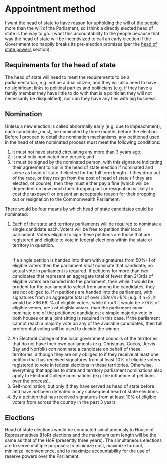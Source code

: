 Appointment method
===================

I want the head of state to have reason for upholding the will of the people more than the will of the Parliament, so I think a directly elected head of state is the way to go. I want this accountability to the people because that way the head of state will be incentivized to call an early election if the Government too happily breaks its pre-election promises (per the [head of state powers](#Head-of-state-powers) section).

<h2 style="background-color: white; border:none;" id="requirements-for-head-of-state">Requirements for the head of state</h2>
The head of state will need to meet the requirements to be a parliamentarian, e.g. not be a dual citizen, and they will also need to have no significant links to political parties and politicians (e.g. if they have a family member they have little to do with that is a politician they will not necessarily be disqualified), nor can they have any ties with big business. 

<h2 style="background-color: white; border: none;" id="nomination">Nomination</h2>
Unless a new election is called abnormally early (e.g. due to impeachment), each candidate _must_ be nominated by three months before the election. Before I proceed to detail the nomination mechanisms, any petitioned used in the head of state nominated process must meet the following conditions:

1. it must not have started circulating any more than 3 years ago;
2. it must only nominated one person; and
3. it must be signed by the nominated person, with this signature indicating their agreement to run in the head of state election if nominated and serve as head of state if elected for the full term length. If they drop out of the race, or they resign from the post of head of state (if they are elected, of course), then they must either pay a fine (which will be dependent on how much their dropping out or resignation is likely to cost the taxpayer) or present an acceptable reason for their dropping out or resignation to the Commonwealth Parliament.

There would be four means by which head of state candidates could be nominated:

<ol>
<li>Each of the state and territory parliaments will be required to nominate a single candidate each. Voters will be free to petition their local parliament. Voters eligible to sign these petitions are those that are registered and eligible to vote in federal elections within the state or territory in question.<br/><br/>

If a single petition is handed into them with signatures from 50%+1 of eligible voters then the parliament <i>must</i> nominate that candidate; no actual vote in parliament is required. If petitions for more than two candidates that represent an aggregate total of fewer than 2/3rds of eligible voters are handed into the parliament, then while it would be prudent for the parliament to select from among the candidates, they are not obliged to. If <i>n</i> petitions are handed into the parliament, with signatures from an aggregate total of over <i>100n/(n+1)</i>% (e.g. if n=2, it would be >66.66..% of eligible voters, while if n=3 it would be >75% of eligible voters, <i>etc.</i>) of eligible voters, then the parliament <i>must</i> nominate one of the petitioned candidates; a simple majority vote in both houses or at a joint sitting is required in this case. If the parliament cannot reach a majority vote on any of the available candidates, then full preferential voting will be used to decide the winner.</li>
<li>An Electoral College of the local government councils of the territories that do not have their own parliaments (e.g. Christmas, Cocos, Jervis Bay and Norfolk) <i>can</i> nominate a candidate on behalf of these territories, although they are only obliged to if they receive at least one petition that has received signatures from at least 10% of eligible voters registered to vote in federal elections in these territories. Otherwise, everything that applies to state and territory parliament nominations also apply to Electoral College nominations (e.g. the influence of petitions over the process).</li>
<li>Self-nomination, but only if they have served as head of state before and have <i>not</i> been defeated in any subsequent head of state elections.</li>
<li>By a petition that has received signatures from at least 10% of eligible voters from across the country in the past 3 years.</li>
</ol>

<h2 style="background-color: white; border: none;" id="elections">Elections</h2>
Head of state elections would be conducted simultaneously to House of Representatives (HoR) elections and the maximum term length will be the same as that of the HoR (presently three years). The simultaneous elections are to serve multiple purposes: to minimize cost, maximize turnout, minimize inconvenience, and to maximize accountability for the use of reserve powers over the Parliament. 